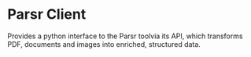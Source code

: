 # Parsr Client

Provides a python interface to the Parsr toolvia its API, which transforms PDF, documents and images into enriched, structured data.
    
